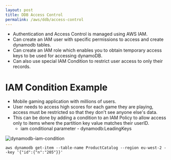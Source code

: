 ```yaml
---
layout: post
title: DDB Access Control
permalink: /aws/ddb/access-control
---
```


- Authentication and Access Control is managed using AWS IAM.
- Can create an IAM user with specific permissions to access and create dynamodb tables.
- Can create an IAM role which enables you to obtain temporary access keys to be used for accessing dynamoDB.
- Can also use special IAM Condition to restrict user access to only their records.

# IAM Condition Example
- Mobile gaming application with millions of users.
- User needs to access high scores for each game they are playing, access must be restricted so that they don't see anyone else's data.
- This can be done by adding a condition to an IAM Policy to allow access only to items where the partition key value matches their userID.
    - iam conditional parameter - dynamodb:LeadingKeys

![dynamodb-iam-condition]({{site.cdn}}/aws/ddb/dynamodb-iam-condition.png)

```cli
aws dynamodb get-item --table-name ProductCatalog --region eu-west-2 --key '{"id":{"n":"205"}}'
```
